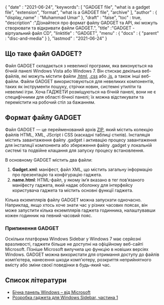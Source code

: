{
  "date" : "2021-06-24",
  "keywords": [ "GADGET file", "what is a gadget file", "extension", "format", "what is a GADGET file", "archive" ],
  "author" : {
    "display_name" : "Muhammad Umar"
},
  "draft" : "false",
   "toc" : true,
  "description" :"Дізнайтеся про формат файлу GADGET та API, які можуть створювати та відкривати файли GADGET.",
  "title" :"GADGET - віртуальний файл CD",
  "linktitle" : "GADGET",
  "menu" : {
    "docs" : {
      "parent" : "disc-and-media"
}
},
  "lastmod" : "2021-06-24"
}

## Що таке файл GADGET?

Файл GADGET складається з невеликої програми, яка виконується на бічній панелі Windows Vista або Windows 7. Він стискає декілька веб-файлів, які можуть містити файли [.html](/uk/web/html/), [.css](/uk/web/css/) або [.js](/uk/web/js/), а також інші веб-файли. Файли GADGET використовуються для невеликих компонентів, таких як інструменти пошуку, стрічки новин, системні утиліти та невеликі ігри. Хоча ГАДЖЕТИ розміщуються на бічній панелі, вони не є специфічними для області бічної панелі; їх можна відстикувати та перемістити на робочий стіл за бажанням.

## Формат файлу GADGET

Файл GADGET — це перейменований архів [ZIP](/uk/compression/zip/), який містить колекцію файлів HTML, XML, JScript і CSS (каскадні таблиці стилів). Інсталяція містить завантаження файлу .gadget і активацію процесу завантаження для інсталяції компонента або збереження файлу .gadget у локальній системі та подвійне клацання для запуску процесу встановлення.

В основному GADGET містить два файли:

1. **Gadget.xml**: маніфест, файл XML, що містить загальну інформацію про презентацію та конфігурацію гаджета.
2. **name.html**: HTML-файл, у якому ім’я вказано в<name> тег пов’язаного маніфесту гаджета, який надає оболонку для інтерфейсу користувача гаджета та містить основні функції гаджета.

Кілька екземплярів файлу GADGET можна запускати одночасно. Наприклад, якщо хтось хоче знати час у різних часових поясах, він може запустити кілька екземплярів гаджета годинника, налаштувавши кожен годинник на певний часовий пояс.

### Припинення GADGET

Оскільки платформа Windows Sidebar у Windows 7 має серйозні вразливості, гаджети більше не доступні на офіційному веб-сайті Microsoft. Пізніше Microsoft вилучила цю функцію в новіших версіях Windows. GADGET можна використати для отримання доступу до файлів комп’ютера, нанесення шкоди комп’ютеру, розкриття неприйнятного вмісту або зміни своєї поведінки в будь-який час.

## Список літератури

* [Бічна панель Windows – від Microsoft](https://learn.microsoft.com/en-us/previous-versions/windows/desktop/sidebar/-sidebar-entry)
* [Розробка гаджета для Windows Sidebar, частина 1](https://learn.microsoft.com/en-us/previous-versions/windows/desktop/sidebar/-sidebar-overview-gdo)

